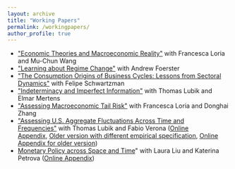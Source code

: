 ```yaml
---
layout: archive
title: "Working Papers"
permalink: /workingpapers/
author_profile: true
---
```

*    ["Economic Theories and Macroeconomic Reality"](https://cm1518.github.io/files/Mixture_Prior_submission.pdf) with Francesca Loria and Mu-Chun Wang
*   ["Learning about Regime Change"](https://cm1518.github.io/files/FM.pdf) with Andrew Foerster
*    ["The Consumption Origins of Business Cycles: Lessons from Sectoral Dynamics"](https://cm1518.github.io/files/MS.pdf) with Felipe Schwartzman
*   ["Indeterminacy and Imperfect Information"](https://cm1518.github.io/files/LMM.pdf) with Thomas Lubik and Elmar Mertens
*   ["Assessing Macroeconomic Tail Risk"](https://cm1518.github.io/files/MacroRisk.pdf) with Francesca Loria and Donghai Zhang
*    ["Assessing U.S. Aggregate Fluctuations Across Time and Frequencies"](https://cm1518.github.io/files/LubikMatthesVerona_Revision.pdf) with Thomas Lubik and Fabio Verona ([Online Appendix](https://cm1518.github.io/files/LubikMatthesVerona_Revision_Appendix.pdf), [Older version with different empirical specification](https://cm1518.github.io/files/LMV.pdf), [Online Appendix for older version](https://cm1518.github.io/files/OnlineAppLMV.pdf)) 
*   [Monetary Policy across Space and Time](https://cm1518.github.io/files/LMP.pdf)" with Laura Liu and Katerina Petrova  ([Online Appendix](https://cm1518.github.io/files/OnlineAppLMP.pdf)) 
